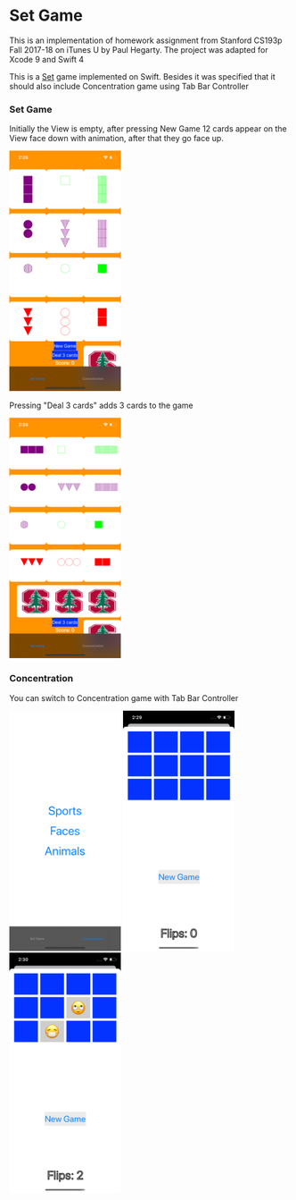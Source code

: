 # Set Game

This is an implementation of homework assignment from Stanford CS193p Fall 2017-18 on iTunes U by Paul Hegarty. The project was adapted for Xcode 9 and Swift 4

This is a [Set](https://en.wikipedia.org/wiki/Set_(card_game)) game implemented on Swift. Besides it was specified that it should also include Concentration game using Tab Bar Controller

### Set Game

Initially the View is empty, after pressing New Game 12 cards appear on the View face down with animation, after that they go face up.

<img src="/setCardDrawing/images/0.png" width="200" height="430">

Pressing "Deal 3 cards" adds 3 cards to the game

<img src="/setCardDrawing/images/1.png" width="200" height="430">

### Concentration

You can switch to Concentration game with Tab Bar Controller

<img src="/setCardDrawing/images/2.png" width="200" height="430">

<img src="/setCardDrawing/images/3.png" width="200" height="430">
<img src="/setCardDrawing/images/4.png" width="200" height="430">
